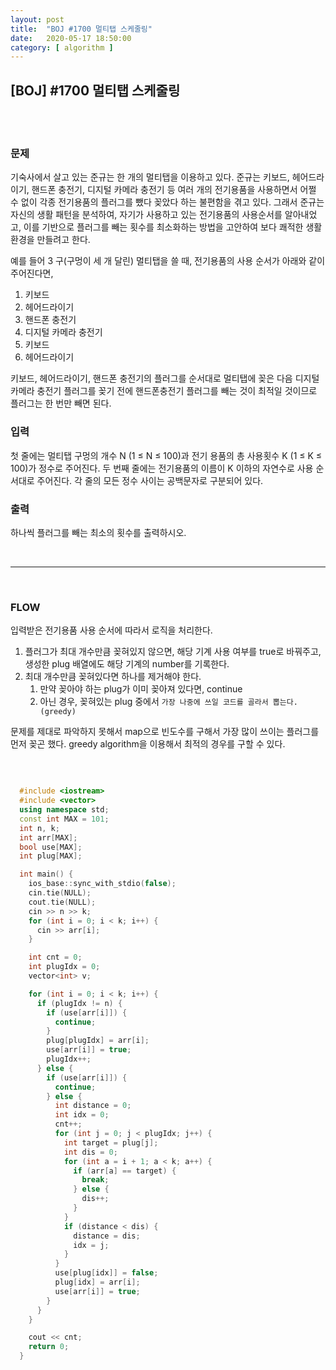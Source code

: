 ```yaml
---
layout:	post
title:	"BOJ #1700 멀티탭 스케줄링"
date:	2020-05-17 18:50:00
category: [ algorithm ]
---
```




## [BOJ] #1700 멀티탭 스케줄링

<br/>

<br/>

### 문제

기숙사에서 살고 있는 준규는 한 개의 멀티탭을 이용하고 있다. 준규는 키보드, 헤어드라이기, 핸드폰 충전기, 디지털 카메라 충전기 등 여러 개의 전기용품을 사용하면서 어쩔 수 없이 각종 전기용품의 플러그를 뺐다 꽂았다 하는 불편함을 겪고 있다. 그래서 준규는 자신의 생활 패턴을 분석하여, 자기가 사용하고 있는 전기용품의 사용순서를 알아내었고, 이를 기반으로 플러그를 빼는 횟수를 최소화하는 방법을 고안하여 보다 쾌적한 생활환경을 만들려고 한다.

예를 들어 3 구(구멍이 세 개 달린) 멀티탭을 쓸 때, 전기용품의 사용 순서가 아래와 같이 주어진다면, 

1. 키보드
2. 헤어드라이기
3. 핸드폰 충전기
4. 디지털 카메라 충전기
5. 키보드
6. 헤어드라이기

키보드, 헤어드라이기, 핸드폰 충전기의 플러그를 순서대로 멀티탭에 꽂은 다음 디지털 카메라 충전기 플러그를 꽂기 전에 핸드폰충전기 플러그를 빼는 것이 최적일 것이므로 플러그는 한 번만 빼면 된다. 

### 입력

첫 줄에는 멀티탭 구멍의 개수 N (1 ≤ N ≤ 100)과 전기 용품의 총 사용횟수 K (1 ≤ K ≤ 100)가 정수로 주어진다. 두 번째 줄에는 전기용품의 이름이 K 이하의 자연수로 사용 순서대로 주어진다. 각 줄의 모든 정수 사이는 공백문자로 구분되어 있다. 

### 출력

하나씩 플러그를 빼는 최소의 횟수를 출력하시오. 

<br/>

---------------------

<br/>

### FLOW

입력받은 전기용품 사용 순서에 따라서 로직을 처리한다.

1. 플러그가 최대 개수만큼 꽂혀있지 않으면, 해당 기계 사용 여부를 true로 바꿔주고, 생성한 plug 배열에도 해당 기계의 number를 기록한다.
2. 최대 개수만큼 꽂혀있다면 하나를 제거해야 한다.
   1. 만약 꽂아야 하는 plug가 이미 꽂아져 있다면, continue
   2. 아닌 경우, 꽂혀있는 plug 중에서 `가장 나중에 쓰일 코드를 골라서 뽑는다. (greedy)`

문제를 제대로 파악하지 못해서 map으로 빈도수를 구해서 가장 많이 쓰이는 플러그를 먼저 꽂곤 했다. greedy algorithm을 이용해서 최적의 경우를 구할 수 있다.

<br/>

``` c++

  #include <iostream>
  #include <vector>
  using namespace std;
  const int MAX = 101;
  int n, k;
  int arr[MAX];
  bool use[MAX];
  int plug[MAX];

  int main() {
    ios_base::sync_with_stdio(false);
    cin.tie(NULL);
    cout.tie(NULL);
    cin >> n >> k;
    for (int i = 0; i < k; i++) {
      cin >> arr[i];
    }

    int cnt = 0;
    int plugIdx = 0;
    vector<int> v;

    for (int i = 0; i < k; i++) {
      if (plugIdx != n) {
        if (use[arr[i]]) {
          continue;
        }
        plug[plugIdx] = arr[i];
        use[arr[i]] = true;
        plugIdx++;
      } else {
        if (use[arr[i]]) {
          continue;
        } else {
          int distance = 0;
          int idx = 0;
          cnt++;
          for (int j = 0; j < plugIdx; j++) {
            int target = plug[j];
            int dis = 0;
            for (int a = i + 1; a < k; a++) {
              if (arr[a] == target) {
                break;
              } else {
                dis++;
              }
            }
            if (distance < dis) {
              distance = dis;
              idx = j;
            }
          }
          use[plug[idx]] = false;
          plug[idx] = arr[i];
          use[arr[i]] = true;
        }
      }
    }

    cout << cnt;
    return 0;
  }


```

<br/>

<br/>

